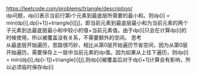 https://leetcode.com/problems/triangle/description/  
dp问题，dp[i]表示当前行第i个元素到最底层所需要的最小和。则dp[i] = min(dp[i],dp[i+1])+triangle[i][j]，即当前元素到最底层最小和为当前元素的两个子元素到达最底层最小和中较小的值+当前元素值。由于dp[i]只会在计算dp[i]的时候使用，所以被覆盖没有关系，不需要额外的空间。
思考  
从最底层开始遍历，思路很巧妙，相比从第0层开始遍历节省空间，因为从第0层开始遍历，需要保存上一层中当前元素的dp值。因为如果从上往下遍历，则dp[i] = min(dp[i],dp[i-1])+triangle[i][j],则dp[i]被覆盖后对于dp[i+1]计算会有影响，所以必须临时保存dp[i]
